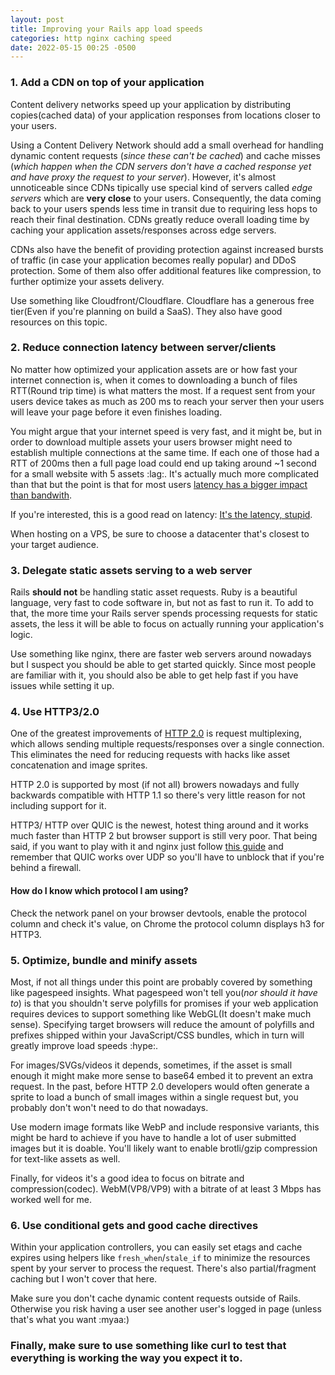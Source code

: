 ```yaml
---
layout: post
title: Improving your Rails app load speeds
categories: http nginx caching speed
date: 2022-05-15 00:25 -0500
---
```

### 1. Add a CDN on top of your application
Content delivery networks speed up your application by distributing copies(cached data) of your application responses from locations closer to your users.

Using a Content Delivery Network should add a small overhead for handling dynamic content requests (_since these can't be cached_) and cache misses (_which happen when the CDN servers don't have a cached response yet and have proxy the request to your server_). However, it's almost unnoticeable since CDNs tipically use special kind of servers called _edge servers_ which are **very close** to your users. Consequently, the data coming back to your users spends less time in transit due to requiring less hops to reach their final destination. CDNs greatly reduce overall loading time by caching your application assets/responses across edge servers. 

CDNs also have the benefit of providing protection against increased bursts of traffic (in case your application becomes really popular) and DDoS protection. Some of them also offer additional features like compression, to further optimize your assets delivery.

Use something like Cloudfront/Cloudflare. Cloudflare has a generous free tier(Even if you're planning on build a SaaS). They also have good resources on this topic.

### 2. Reduce connection latency between server/clients
No matter how optimized your application assets are or how fast your internet connection is, when it comes to downloading a bunch of files RTT(Round trip time) is what matters the most. If a request sent from your users device takes as much as 200 ms to reach your server then your users will leave your page before it even finishes loading.

You might argue that your internet speed is very fast, and it might be, but in order to download multiple assets your users browser might need to establish multiple connections at the same time. If each one of those had a RTT of 200ms then a full page load could end up taking around ~1 second for a small website with 5 assets :lag:. It's actually much more complicated than that but the point is that for most users [latency has a bigger impact than bandwith](https://community.f5.com/t5/technical-articles/rtt-round-trip-time-aka-ndash-why-bandwidth-doesn-rsquo-t-matter/ta-p/275342). 

If you're interested, this is a good read on latency: [It's the latency, stupid](http://www.stuartcheshire.org/rants/latency.html).

When hosting on a VPS, be sure to choose a datacenter that's closest to your target audience.

### 3. Delegate static assets serving to a web server
Rails **should not** be handling static asset requests. Ruby is a beautiful language, very fast to code software in, but not as fast to run it. To add to that, the more time your Rails server spends processing requests for static assets, the less it will be able to focus on actually running your application's logic.

Use something like nginx, there are faster web servers around nowadays but I suspect you should be able to get started quickly. Since most people are familiar with it, you should also be able to get help fast if you have issues while setting it up.

### 4. Use HTTP3/2.0
One of the greatest improvements of [HTTP 2.0](https://web.dev/performance-http2/) is request multiplexing, which allows sending multiple requests/responses over a single connection. This eliminates the need for reducing requests with hacks like asset concatenation and image sprites.

HTTP 2.0 is supported by most (if not all) browers nowadays and fully backwards compatible with HTTP 1.1 so there's very little reason for not including support for it.

HTTP3/ HTTP over QUIC is the newest, hotest thing around and it works much faster than HTTP 2 but browser support is still very poor. That being said, if you want to play with it and nginx just follow [this guide](https://github.com/cloudflare/quiche/tree/master/nginx) and remember that QUIC works over UDP so you'll have to unblock that if you're behind a firewall.

#### How do I know which protocol I am using?
Check the network panel on your browser devtools, enable the protocol column and check it's value, on Chrome the protocol column displays h3 for HTTP3.

### 5. Optimize, bundle and minify assets
Most, if not all things under this point are probably covered by something like pagespeed insights. What pagespeed won't tell you(_nor should it have to_) is that you shouldn't serve polyfills for promises if your web application requires devices to support something like WebGL(It doesn't make much sense). Specifying target browsers will reduce the amount of polyfills and prefixes shipped within your JavaScript/CSS bundles, which in turn will greatly improve load speeds :hype:.

For images/SVGs/videos it depends, sometimes, if the asset is small enough it might make more sense to base64 embed it to prevent an extra request. In the past, before HTTP 2.0 developers would often generate a sprite to load a bunch of small images within a single request but, you probably don't won't need to do that nowadays. 

Use modern image formats like WebP and include responsive variants, this might be hard to achieve if you have to handle a lot of user submitted images but it is doable. You'll likely want to enable brotli/gzip compression for text-like assets as well.

Finally, for videos it's a good idea to focus on bitrate and compression(codec). WebM(VP8/VP9) with a bitrate of at least 3 Mbps has worked well for me.

### 6. Use conditional gets and good cache directives
Within your application controllers, you can easily set etags and cache expires using helpers like `fresh_when`/`stale_if` to minimize the resources spent by your server to process the request.
There's also partial/fragment caching but I won't cover that here.

Make sure you don't cache dynamic content requests outside of Rails. Otherwise you risk having a user see another user's logged in page (unless that's what you want :myaa:)

### Finally, make sure to use something like curl to test that everything is working the way you expect it to.
